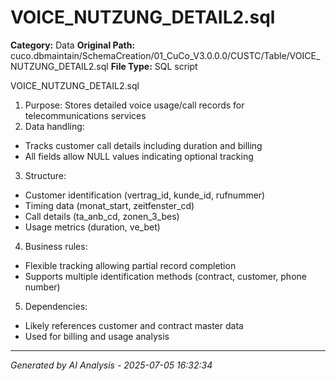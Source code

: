 # VOICE_NUTZUNG_DETAIL2.sql

**Category:** Data
**Original Path:** cuco.dbmaintain/SchemaCreation/01_CuCo_V3.0.0.0/CUSTC/Table/VOICE_NUTZUNG_DETAIL2.sql
**File Type:** SQL script

VOICE_NUTZUNG_DETAIL2.sql
1. Purpose: Stores detailed voice usage/call records for telecommunications services
2. Data handling:
- Tracks customer call details including duration and billing
- All fields allow NULL values indicating optional tracking
3. Structure:
- Customer identification (vertrag_id, kunde_id, rufnummer)
- Timing data (monat_start, zeitfenster_cd)
- Call details (ta_anb_cd, zonen_3_bes)
- Usage metrics (duration, ve_bet)
4. Business rules:
- Flexible tracking allowing partial record completion
- Supports multiple identification methods (contract, customer, phone number)
5. Dependencies:
- Likely references customer and contract master data
- Used for billing and usage analysis

---
*Generated by AI Analysis - 2025-07-05 16:32:34*
